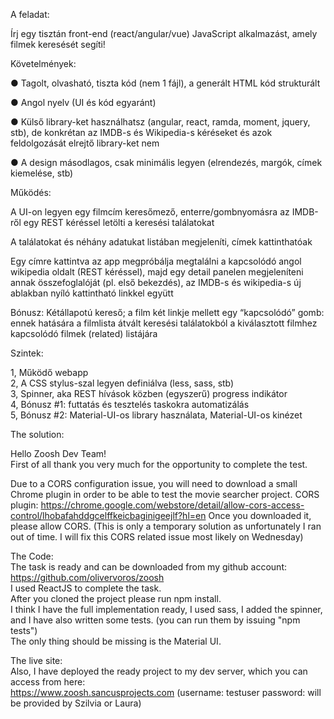 A feladat:

Írj egy tisztán front-end (react/angular/vue) JavaScript alkalmazást, amely filmek keresését segíti!

Követelmények:

●  Tagolt, olvasható, tiszta kód (nem 1 fájl), a generált HTML kód strukturált

●  Angol nyelv (UI és kód egyaránt)

●  Külső library-ket használhatsz (angular, react, ramda, moment, jquery, stb), de konkrétan az IMDB-s és Wikipedia-s kéréseket és azok feldolgozását elrejtő library-ket nem

●  A design másodlagos, csak minimális legyen (elrendezés, margók, címek kiemelése, stb)

Működés:

A UI-on legyen egy filmcím keresőmező, enterre/gombnyomásra az IMDB-ről egy REST kéréssel letölti a keresési találatokat

A találatokat és néhány adatukat listában megjeleníti, címek kattinthatóak 

Egy címre kattintva az app megpróbálja megtalálni a kapcsolódó angol wikipedia oldalt (REST kéréssel), majd egy detail panelen megjeleníteni annak összefoglalóját (pl. első bekezdés), az IMDB-s és wikipedia-s új ablakban nyíló kattintható linkkel együtt

Bónusz: Kétállapotú kereső; a film két linkje mellett egy “kapcsolódó” gomb: ennek hatására a filmlista átvált keresési találatokból a kiválasztott filmhez kapcsolódó filmek (related) listájára

Szintek:

1, Működő webapp    
2, A CSS stylus-szal legyen definiálva (less, sass, stb)         
3, Spinner, aka REST hívások közben (egyszerű) progress indikátor       
4, Bónusz #1: futtatás és tesztelés taskokra automatizálás      
5, Bónusz #2: Material-UI-os library használata, Material-UI-os kinézet         

The solution:     

Hello Zoosh Dev Team!      
First of all thank you very much for the opportunity to complete the test.      

Due to a CORS configuration issue, you will need to download a small Chrome plugin in order to be able to test the movie searcher project.
CORS plugin: https://chrome.google.com/webstore/detail/allow-cors-access-control/lhobafahddgcelffkeicbaginigeejlf?hl=en
Once you downloaded it, please allow CORS.
(This is only a temporary solution as unfortunately I ran out of time. I will fix this CORS related issue most likely on Wednesday)

The Code:     
The task is ready and can be downloaded from my github account:     
https://github.com/olivervoros/zoosh     
I used ReactJS to complete the task.     
After you cloned the project please run npm install.     
I think I have the full implementation ready, I used sass, I added the spinner,   
and I have also written some tests. (you can run them by issuing "npm tests")      
The only thing should be missing is the Material UI.      

The live site:     
Also, I have deployed the ready project to my dev server, which you can access from here:     
https://www.zoosh.sancusprojects.com (username: testuser password: will be provided by Szilvia or Laura)     